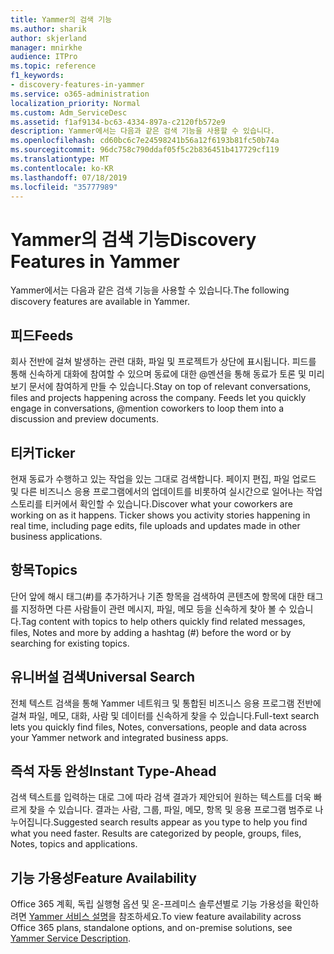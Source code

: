 ```yaml
---
title: Yammer의 검색 기능
ms.author: sharik
author: skjerland
manager: mnirkhe
audience: ITPro
ms.topic: reference
f1_keywords:
- discovery-features-in-yammer
ms.service: o365-administration
localization_priority: Normal
ms.custom: Adm_ServiceDesc
ms.assetid: f1af9134-bc63-4334-897a-c2120fb572e9
description: Yammer에서는 다음과 같은 검색 기능을 사용할 수 있습니다.
ms.openlocfilehash: cd60bc6c7e24598241b56a12f6193b81fc50b74a
ms.sourcegitcommit: 96dc758c790ddaf05f5c2b836451b417729cf119
ms.translationtype: MT
ms.contentlocale: ko-KR
ms.lasthandoff: 07/18/2019
ms.locfileid: "35777989"
---
```

# <a name="discovery-features-in-yammer"></a><span data-ttu-id="f7249-103">Yammer의 검색 기능</span><span class="sxs-lookup"><span data-stu-id="f7249-103">Discovery Features in Yammer</span></span>

<span data-ttu-id="f7249-104">Yammer에서는 다음과 같은 검색 기능을 사용할 수 있습니다.</span><span class="sxs-lookup"><span data-stu-id="f7249-104">The following discovery features are available in Yammer.</span></span>
  
## <a name="feeds"></a><span data-ttu-id="f7249-105">피드</span><span class="sxs-lookup"><span data-stu-id="f7249-105">Feeds</span></span>
<span data-ttu-id="f7249-106"><a name="bkmk_Feeds"> </a></span><span class="sxs-lookup"><span data-stu-id="f7249-106"></span></span>

<span data-ttu-id="f7249-p101">회사 전반에 걸쳐 발생하는 관련 대화, 파일 및 프로젝트가 상단에 표시됩니다. 피드를 통해 신속하게 대화에 참여할 수 있으며 동료에 대한 @멘션을 통해 동료가 토론 및 미리 보기 문서에 참여하게 만들 수 있습니다.</span><span class="sxs-lookup"><span data-stu-id="f7249-p101">Stay on top of relevant conversations, files and projects happening across the company. Feeds let you quickly engage in conversations, @mention coworkers to loop them into a discussion and preview documents.</span></span>
  
## <a name="ticker"></a><span data-ttu-id="f7249-109">티커</span><span class="sxs-lookup"><span data-stu-id="f7249-109">Ticker</span></span>
<span data-ttu-id="f7249-110"><a name="bkmk_Ticker"> </a></span><span class="sxs-lookup"><span data-stu-id="f7249-110"></span></span>

<span data-ttu-id="f7249-p102">현재 동료가 수행하고 있는 작업을 있는 그대로 검색합니다. 페이지 편집, 파일 업로드 및 다른 비즈니스 응용 프로그램에서의 업데이트를 비롯하여 실시간으로 일어나는 작업 스토리를 티커에서 확인할 수 있습니다.</span><span class="sxs-lookup"><span data-stu-id="f7249-p102">Discover what your coworkers are working on as it happens. Ticker shows you activity stories happening in real time, including page edits, file uploads and updates made in other business applications.</span></span>
  
## <a name="topics"></a><span data-ttu-id="f7249-113">항목</span><span class="sxs-lookup"><span data-stu-id="f7249-113">Topics</span></span>
<span data-ttu-id="f7249-114"><a name="bkmk_Topics"> </a></span><span class="sxs-lookup"><span data-stu-id="f7249-114"></span></span>

<span data-ttu-id="f7249-115">단어 앞에 해시 태그(#)를 추가하거나 기존 항목을 검색하여 콘텐츠에 항목에 대한 태그를 지정하면 다른 사람들이 관련 메시지, 파일, 메모 등을 신속하게 찾아 볼 수 있습니다.</span><span class="sxs-lookup"><span data-stu-id="f7249-115">Tag content with topics to help others quickly find related messages, files, Notes and more by adding a hashtag (#) before the word or by searching for existing topics.</span></span>
  
## <a name="universal-search"></a><span data-ttu-id="f7249-116">유니버설 검색</span><span class="sxs-lookup"><span data-stu-id="f7249-116">Universal Search</span></span>
<span data-ttu-id="f7249-117"><a name="bkmk_UniversalSearch"> </a></span><span class="sxs-lookup"><span data-stu-id="f7249-117"></span></span>

<span data-ttu-id="f7249-118">전체 텍스트 검색을 통해 Yammer 네트워크 및 통합된 비즈니스 응용 프로그램 전반에 걸쳐 파일, 메모, 대화, 사람 및 데이터를 신속하게 찾을 수 있습니다.</span><span class="sxs-lookup"><span data-stu-id="f7249-118">Full-text search lets you quickly find files, Notes, conversations, people and data across your Yammer network and integrated business apps.</span></span>
  
## <a name="instant-type-ahead"></a><span data-ttu-id="f7249-119">즉석 자동 완성</span><span class="sxs-lookup"><span data-stu-id="f7249-119">Instant Type-Ahead</span></span>
<span data-ttu-id="f7249-120"><a name="bkmk_InstantTypeAhead"> </a></span><span class="sxs-lookup"><span data-stu-id="f7249-120"></span></span>

<span data-ttu-id="f7249-p103">검색 텍스트를 입력하는 대로 그에 따라 검색 결과가 제안되어 원하는 텍스트를 더욱 빠르게 찾을 수 있습니다. 결과는 사람, 그룹, 파일, 메모, 항목 및 응용 프로그램 범주로 나누어집니다.</span><span class="sxs-lookup"><span data-stu-id="f7249-p103">Suggested search results appear as you type to help you find what you need faster. Results are categorized by people, groups, files, Notes, topics and applications.</span></span>
  
## <a name="feature-availability"></a><span data-ttu-id="f7249-123">기능 가용성</span><span class="sxs-lookup"><span data-stu-id="f7249-123">Feature Availability</span></span>
<span data-ttu-id="f7249-124"><a name="bkmk_InstantTypeAhead"> </a></span><span class="sxs-lookup"><span data-stu-id="f7249-124"></span></span>

<span data-ttu-id="f7249-125">Office 365 계획, 독립 실행형 옵션 및 온-프레미스 솔루션별로 기능 가용성을 확인하려면 [Yammer 서비스 설명](yammer-service-description.md)을 참조하세요.</span><span class="sxs-lookup"><span data-stu-id="f7249-125">To view feature availability across Office 365 plans, standalone options, and on-premise solutions, see [Yammer Service Description](yammer-service-description.md).</span></span>
  
  
